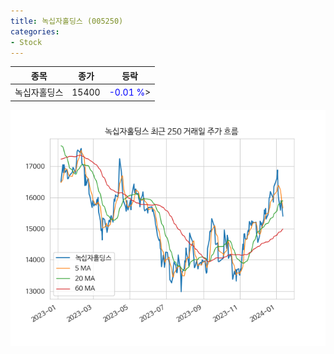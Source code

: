 ```yaml
---
title: 녹십자홀딩스 (005250)
categories:
- Stock
---
```


|종목|종가|등락|
|----|----|----|
|녹십자홀딩스|15400|<span style="color: blue">-0.01 %</span>>|

<!-- more -->

![005250](/assets/images/stock/005250.png)